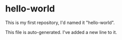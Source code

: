 # hello-world
This is my first repository, I'd named it "hello-world".

This file is auto-generated. I've added a new line to it.
